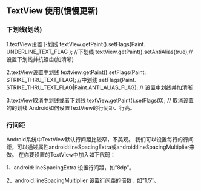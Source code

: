 ## TextView 使用(慢慢更新)

### 下划线(划线)
1.textView设置下划线
textView.getPaint().setFlags(Paint. UNDERLINE_TEXT_FLAG ); //下划线
textView.getPaint().setAntiAlias(true);//设置下划线并抗锯齿(加清晰)

2.textView设置中划线
textview.getPaint().setFlags(Paint. STRIKE_THRU_TEXT_FLAG); //中划线
setFlags(Paint. STRIKE_THRU_TEXT_FLAG|Paint.ANTI_ALIAS_FLAG);  // 设置中划线并加清晰

3.textView取消中划线或者下划线
textView.getPaint().setFlags(0);  // 取消设置的的划线
Android如何设置TextView的行间距、行高。

### 行间距
Android系统中TextView默认行间距比较窄，不美观。
我们可以设置每行的行间距，可以通过属性android:lineSpacingExtra或android:lineSpacingMultiplier来做。
在你要设置的TextView中加入如下代码：

1、android:lineSpacingExtra 
设置行间距，如”8dp”。

2、android:lineSpacingMultiplier 
设置行间距的倍数，如”1.5″。